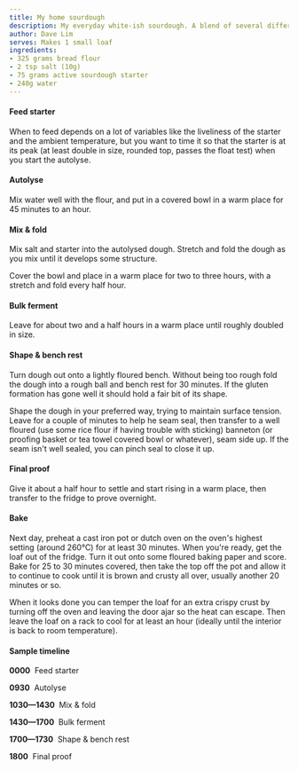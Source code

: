 ```yaml
---
title: My home sourdough
description: My everyday white-ish sourdough. A blend of several different recipes and some suggestions from Vee.
author: Dave Lim
serves: Makes 1 small loaf
ingredients:
- 325 grams bread flour
- 2 tsp salt (10g)
- 75 grams active sourdough starter
- 240g water
---
```


#### Feed starter
When to feed depends on a lot of variables like the liveliness of the starter and the ambient temperature, but you want to time it so that the starter is at its peak (at least double in size, rounded top, passes the float test) when you start the autolyse.  

#### Autolyse
Mix water well with the flour, and put in a covered bowl in a warm place for 45 minutes to an hour.

#### Mix & fold
Mix salt and starter into the autolysed dough. Stretch and fold the dough as you mix until it develops some structure.

Cover the bowl and place in a warm place for two to three hours, with a stretch and fold every half hour.

#### Bulk ferment
Leave for about two and a half hours in a warm place until roughly doubled in size.

#### Shape & bench rest
Turn dough out onto a lightly floured bench. Without being too rough fold the dough into a rough ball and bench rest for 30 minutes. If the gluten formation has gone well it should hold a fair bit of its shape.

Shape the dough in your preferred way, trying to maintain surface tension. Leave for a couple of minutes to help he seam seal, then transfer to a well floured (use some rice flour if having trouble with sticking) banneton (or proofing basket or tea towel covered bowl or whatever), seam side up. If the seam isn't well sealed, you can pinch seal to close it up.

#### Final proof
Give it about a half hour to settle and start rising in a warm place, then transfer to the fridge to prove overnight.

#### Bake
Next day, preheat a cast iron pot or dutch oven on the oven's highest setting (around 260°C) for at least 30 minutes. When you're ready, get the loaf out of the fridge. Turn it out onto some floured baking paper and score. Bake for 25 to 30 minutes covered, then take the top off the pot and allow it to continue to cook until it is brown and crusty all over, usually another 20 minutes or so.

When it looks done you can temper the loaf for an extra crispy crust by turning off the oven and leaving the door ajar so the heat can escape. Then leave the loaf on a rack to cool for at least an hour (ideally until the interior is back to room temperature).

#### Sample timeline

**0000** &nbsp;Feed starter

**0930** &nbsp;Autolyse

**1030—1430** &nbsp;Mix & fold

**1430—1700** &nbsp;Bulk ferment

**1700—1730** &nbsp;Shape & bench rest

**1800** &nbsp;Final proof
